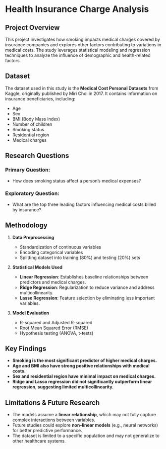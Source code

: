 # Health Insurance Charge Analysis

## Project Overview
This project investigates how smoking impacts medical charges covered by insurance companies and explores other factors contributing to variations in medical costs. The study leverages statistical modeling and regression techniques to analyze the influence of demographic and health-related factors.

## Dataset
The dataset used in this study is the **Medical Cost Personal Datasets** from Kaggle, originally published by Miri Choi in 2017. It contains information on insurance beneficiaries, including:
- Age
- Sex
- BMI (Body Mass Index)
- Number of children
- Smoking status
- Residential region
- Medical charges

## Research Questions
### Primary Question:
- How does smoking status affect a person’s medical expenses?

### Exploratory Question:
- What are the top three leading factors influencing medical costs billed by insurance?

## Methodology
1. **Data Preprocessing**
   - Standardization of continuous variables
   - Encoding categorical variables
   - Splitting dataset into training (80%) and testing (20%) sets

2. **Statistical Models Used**
   - **Linear Regression**: Establishes baseline relationships between predictors and medical charges.
   - **Ridge Regression**: Regularization to reduce variance and address multicollinearity.
   - **Lasso Regression**: Feature selection by eliminating less important variables.

3. **Model Evaluation**
   - R-squared and Adjusted R-squared
   - Root Mean Squared Error (RMSE)
   - Hypothesis testing (ANOVA, t-tests)

## Key Findings
- **Smoking is the most significant predictor of higher medical charges.**
- **Age and BMI also have strong positive relationships with medical costs.**
- **Sex and residential region have minimal impact on medical charges.**
- **Ridge and Lasso regression did not significantly outperform linear regression, suggesting limited multicollinearity.**

## Limitations & Future Research
- The models assume a **linear relationship**, which may not fully capture complex interactions between variables.
- Future studies could explore **non-linear models** (e.g., neural networks) for better predictive performance.
- The dataset is limited to a specific population and may not generalize to other healthcare systems.
